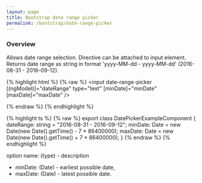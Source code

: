 ```yaml
---
layout: page
title: Bootstrap date range picker
permalink: /bootstrap/date-range-picker
---
```



### Overview
Allows date range selection. 
Directive can be attached to input element.
Returns date range as string in format 'yyyy-MM-dd - yyyy-MM-dd' (2016-08-31 - 2016-09-12). 

{% highlight html %}
{% raw %}
<input date-range-picker 
    [(ngModel)]="dateRange"
    type="text"
    [minDate]="minDate"
    [maxDate]="maxDate" />
    
{% endraw %}
{% endhighlight %}

{% highlight ts %}
{% raw %}
export class DatePickerExampleComponent {
    dateRange: string = "2016-08-31 - 2016-09-12";
    minDate: Date = new Date(new Date().getTime() - 7 * 86400000);
    maxDate: Date = new Date(new Date().getTime() + 7 * 86400000);
}
{% endraw %}
{% endhighlight %}

option name: (type) - description

* minDate: (Date) - earliest possible date, 
* maxDate: (Date) - latest possible date.